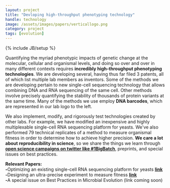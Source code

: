 ```yaml
---
layout: project
title: "Devloping high-throughput phenotyping technology"
handle: technology
image: /assets/images/papers/verticallogo.png
category: project
tags: [evolution]
---
```

{% include JB/setup %}

Quantifying the myriad phenotypic impacts of genetic change at the molecular, cellular and organismal levels, and doing so over and over in many different contexts requires <b>incredibly high-throughput phenotyping technologies</b>. We are developing several, having thus far filed 3 patents, all of which list multiple lab members as inventors. Some of the methods we are developing pertain to new single-cell sequencing technology that allows combining DNA and RNA sequencing of the same cell. Other methods involve precisely quantifying the stability of thousands of protein variants at the same time. Many of the methods we use employ <b>DNA barcodes</b>, which are represented in our lab logo to the left.

We also implement, modify, and rigorously test technologies created by other labs. For example, we have modified an inexpensive and highly multiplexable single-cell RNA sequencing platform for yeasts. We've also performed 79 technical replicates of a method to measure organismal fitness in order to determine how to achieve higher precision. <b>We care a lot about reproducibility in science</b>, so we share the things we learn through <b>[open science campaigns on twitter like #1BigBatch](https://twitter.com/hashtag/1BigBatch?src=hashtag_click)</b>, preprints, and special issues on best practices.

<b>Relevant Papers:</b><br>
<b>-</b>Optimizing an existing single-cell RNA sequencing platform for yeasts <b>[link](https://kgslab.org/papers/paper/Split-Seq)</b><br>
<b>-</b>Designing an ultra-precise experiment to measure fitness <b>[link](https://kgslab.org/papers/paper/1bigbatch)</b><br>
<b>-</b>A special issue on Best Practices in Microbial Evolution (link coming soon)

